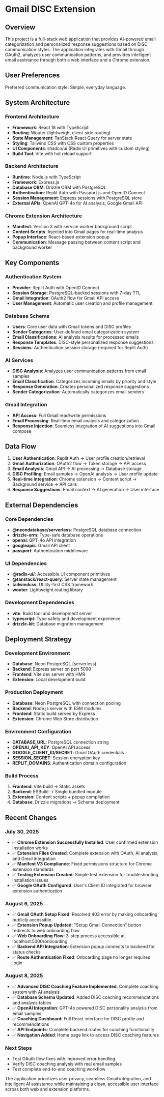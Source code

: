 # Gmail DISC Extension

## Overview

This project is a full-stack web application that provides AI-powered email categorization and personalized response suggestions based on DISC communication styles. The application integrates with Gmail through OAuth2, analyzes user communication patterns, and provides intelligent email assistance through both a web interface and a Chrome extension.

## User Preferences

Preferred communication style: Simple, everyday language.

## System Architecture

### Frontend Architecture
- **Framework**: React 18 with TypeScript
- **Routing**: Wouter (lightweight client-side routing)
- **State Management**: TanStack React Query for server state
- **Styling**: Tailwind CSS with CSS custom properties
- **UI Components**: shadcn/ui (Radix UI primitives with custom styling)
- **Build Tool**: Vite with hot reload support

### Backend Architecture
- **Runtime**: Node.js with TypeScript
- **Framework**: Express.js
- **Database ORM**: Drizzle ORM with PostgreSQL
- **Authentication**: Replit Auth with Passport.js and OpenID Connect
- **Session Management**: Express sessions with PostgreSQL store
- **External APIs**: OpenAI GPT-4o for AI analysis, Google Gmail API

### Chrome Extension Architecture
- **Manifest**: Version 3 with service worker background script
- **Content Scripts**: Injected into Gmail pages for real-time analysis
- **Popup Interface**: React-based extension popup
- **Communication**: Message passing between content script and background worker

## Key Components

### Authentication System
- **Provider**: Replit Auth with OpenID Connect
- **Session Storage**: PostgreSQL-backed sessions with 7-day TTL
- **Gmail Integration**: OAuth2 flow for Gmail API access
- **User Management**: Automatic user creation and profile management

### Database Schema
- **Users**: Core user data with Gmail tokens and DISC profiles
- **Sender Categories**: User-defined email categorization system
- **Email Classifications**: AI analysis results for processed emails
- **Response Templates**: DISC-style personalized response suggestions
- **Sessions**: Authentication session storage (required for Replit Auth)

### AI Services
- **DISC Analysis**: Analyzes user communication patterns from email samples
- **Email Classification**: Categorizes incoming emails by priority and style
- **Response Generation**: Creates personalized response suggestions
- **Sender Categorization**: Automatically categorizes email senders

### Gmail Integration
- **API Access**: Full Gmail read/write permissions
- **Email Processing**: Real-time email analysis and categorization
- **Response Injection**: Seamless integration of AI suggestions into Gmail compose

## Data Flow

1. **User Authentication**: Replit Auth → User profile creation/retrieval
2. **Gmail Authorization**: OAuth2 flow → Token storage → API access
3. **Email Analysis**: Gmail API → AI processing → Database storage
4. **DISC Profiling**: Email samples → OpenAI analysis → User profile update
5. **Real-time Integration**: Chrome extension → Content script → Background service → API calls
6. **Response Suggestions**: Email context → AI generation → User interface

## External Dependencies

### Core Dependencies
- **@neondatabase/serverless**: PostgreSQL database connection
- **drizzle-orm**: Type-safe database operations
- **openai**: GPT-4o API integration
- **googleapis**: Gmail API client
- **passport**: Authentication middleware

### UI Dependencies
- **@radix-ui/**: Accessible UI component primitives
- **@tanstack/react-query**: Server state management
- **tailwindcss**: Utility-first CSS framework
- **wouter**: Lightweight routing library

### Development Dependencies
- **vite**: Build tool and development server
- **typescript**: Type safety and development experience
- **drizzle-kit**: Database migration management

## Deployment Strategy

### Development Environment
- **Database**: Neon PostgreSQL (serverless)
- **Backend**: Express server on port 5000
- **Frontend**: Vite dev server with HMR
- **Extension**: Local development build

### Production Deployment
- **Database**: Neon PostgreSQL with connection pooling
- **Backend**: Node.js server with ESM modules
- **Frontend**: Static build served by Express
- **Extension**: Chrome Web Store distribution

### Environment Configuration
- **DATABASE_URL**: PostgreSQL connection string
- **OPENAI_API_KEY**: OpenAI API access
- **GOOGLE_CLIENT_ID/SECRET**: Gmail OAuth credentials
- **SESSION_SECRET**: Session encryption key
- **REPLIT_DOMAINS**: Authentication domain configuration

### Build Process
1. **Frontend**: Vite build → Static assets
2. **Backend**: ESBuild → Single bundled module
3. **Extension**: Content scripts + popup compilation
4. **Database**: Drizzle migrations → Schema deployment

## Recent Changes

### July 30, 2025
- ✅ **Chrome Extension Successfully Installed**: User confirmed extension installation works
- ✅ **Extension Files Created**: Complete extension with OAuth, AI analysis, and Gmail integration  
- ✅ **Manifest V3 Compliance**: Fixed permissions structure for Chrome extension standards
- ✅ **Testing Extension Created**: Simple test extension for troubleshooting installation issues
- ✅ **Google OAuth Configured**: User's Client ID integrated for browser extension authentication

### August 6, 2025
- ✅ **Gmail OAuth Setup Fixed**: Resolved 403 error by making onboarding publicly accessible
- ✅ **Extension Popup Updated**: "Setup Gmail Connection" button redirects to web onboarding flow
- ✅ **Web Onboarding Flow**: 3-step process accessible at localhost:5000/onboarding
- ✅ **Backend API Integration**: Extension popup connects to backend for status checks
- ✅ **Route Authentication Fixed**: Onboarding page no longer requires login

### August 8, 2025
- ✅ **Advanced DISC Coaching Feature Implemented**: Complete coaching system with AI analysis
- ✅ **Database Schema Updated**: Added DISC coaching recommendations and analysis tables
- ✅ **OpenAI Integration**: GPT-4o powered DISC personality analysis from email samples
- ✅ **Coaching Dashboard**: Full React interface for DISC profile and recommendations
- ✅ **API Endpoints**: Complete backend routes for coaching functionality
- ✅ **Navigation Added**: Home page link to access DISC coaching features

### Next Steps
- Test OAuth flow fixes with improved error handling
- Verify DISC coaching analysis with real email samples
- Test complete end-to-end coaching workflow

The application prioritizes user privacy, seamless Gmail integration, and intelligent AI assistance while maintaining a clean, accessible user interface across both web and extension platforms.